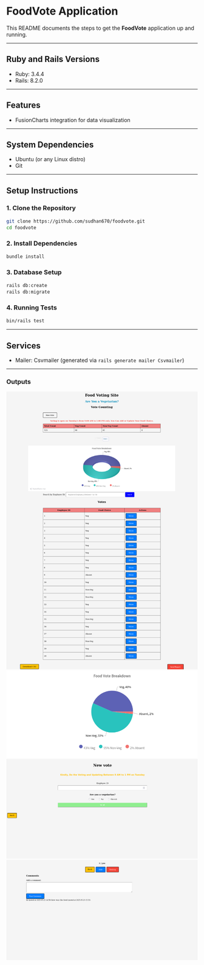 # FoodVote Application

This README documents the steps to get the **FoodVote** application up and running.

---

## Ruby and Rails Versions

* Ruby: 3.4.4
* Rails: 8.2.0

---

## Features

* FusionCharts integration for data visualization

---

## System Dependencies

* Ubuntu (or any Linux distro)
* Git

---

## Setup Instructions

### 1. Clone the Repository

```bash
git clone https://github.com/sudhan670/foodvote.git
cd foodvote
```

### 2. Install Dependencies

```bash
bundle install
```

### 3. Database Setup

```bash
rails db:create
rails db:migrate
```
### 4. Running Tests

```bash
bin/rails test
```

---

## Services

* Mailer: Csvmailer (generated via `rails generate mailer Csvmailer`)

---

### Outputs 


<img src="https://github.com/sudhan670/foodvote/blob/main/food.png" />

<img src="https://github.com/sudhan670/foodvote/blob/main/chart.png" />

<img src="https://github.com/sudhan670/foodvote/blob/main/new.png" />

<img src="https://github.com/sudhan670/foodvote/blob/main/poll.png" />
